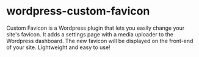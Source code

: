 # wordpress-custom-favicon
Custom Favicon is a Wordpress plugin that lets you easily change your site's favicon. It adds a settings page with a media uploader to the Wordpress dashboard. The new favicon will be displayed on the front-end of your site. Lightweight and easy to use!
